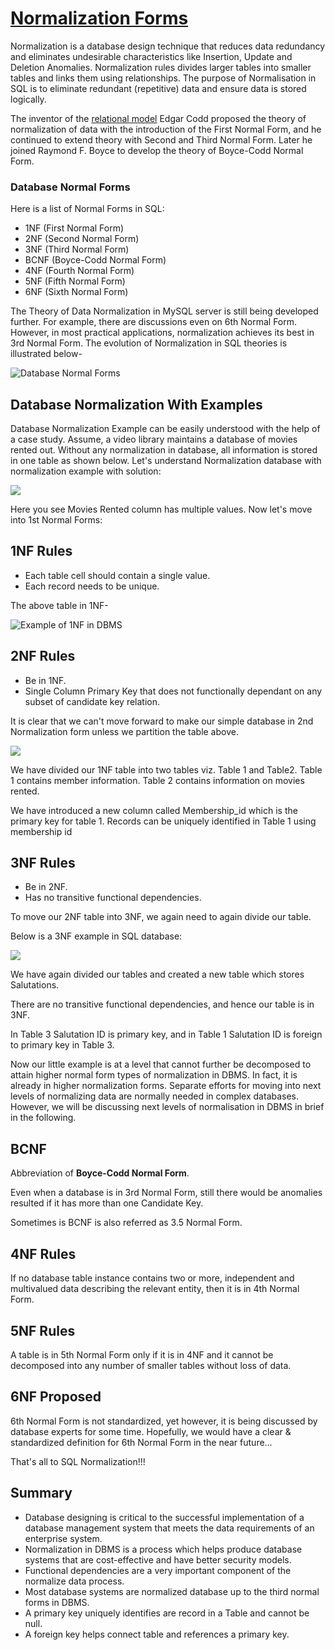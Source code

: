 # [Normalization Forms](https://www.guru99.com/database-normalization.html)

Normalization is a database design technique that reduces data redundancy and
eliminates undesirable characteristics like Insertion, Update and Deletion
Anomalies. Normalization rules divides larger tables into smaller tables and
links them using relationships. The purpose of Normalisation in SQL is to
eliminate redundant (repetitive) data and ensure data is stored logically.

The inventor of the [relational model](https://www.guru99.com/relational-data-model-dbms.html)
Edgar Codd proposed the theory of normalization of data with the introduction of
the First Normal Form, and he continued to extend theory with Second and Third
Normal Form. Later he joined Raymond F. Boyce to develop the theory of
Boyce-Codd Normal Form.

### Database Normal Forms

Here is a list of Normal Forms in SQL:

- 1NF (First Normal Form)
- 2NF (Second Normal Form)
- 3NF (Third Normal Form)
- BCNF (Boyce-Codd Normal Form)
- 4NF (Fourth Normal Form)
- 5NF (Fifth Normal Form)
- 6NF (Sixth Normal Form)

The Theory of Data Normalization in MySQL server is still being developed
further. For example, there are discussions even on 6th Normal Form. However, in
most practical applications, normalization achieves its best in 3rd Normal Form.
The evolution of Normalization in SQL theories is illustrated below-

![Database Normal Forms](https://www.guru99.com/images/NormalizationProcess(1).png)

## Database Normalization With Examples

Database Normalization Example can be easily understood with the help of a case
study. Assume, a video library maintains a database of movies rented out.
Without any normalization in database, all information is stored in one table as
shown below. Let's understand Normalization database with normalization example
with solution:

![](https://www.guru99.com/images/NormalizationTable1.png)

Here you see Movies Rented column has multiple values. Now let's move into 1st
Normal Forms:

## 1NF Rules

- Each table cell should contain a single value.
- Each record needs to be unique.

The above table in 1NF-

![Example of 1NF in DBMS](https://www.guru99.com/images/1NF.png)

## 2NF Rules

- Be in 1NF.
- Single Column Primary Key that does not functionally dependant on any subset
  of candidate key relation.

It is clear that we can't move forward to make our simple database in 2nd
Normalization form unless we partition the table above.

![](https://www.guru99.com/images/Table2.png)

We have divided our 1NF table into two tables viz. Table 1 and Table2. Table 1
contains member information. Table 2 contains information on movies rented.

We have introduced a new column called Membership_id which is the primary key
for table 1. Records can be uniquely identified in Table 1 using membership id

## 3NF Rules

- Be in 2NF.
- Has no transitive functional dependencies.

To move our 2NF table into 3NF, we again need to again divide our table.

Below is a 3NF example in SQL database:

![](https://www.guru99.com/images/2NFTable1.png)

We have again divided our tables and created a new table which stores
Salutations.

There are no transitive functional dependencies, and hence our table is in 3NF.

In Table 3 Salutation ID is primary key, and in Table 1 Salutation ID is foreign
to primary key in Table 3.

Now our little example is at a level that cannot further be decomposed to attain
higher normal form types of normalization in DBMS. In fact, it is already in
higher normalization forms. Separate efforts for moving into next levels of
normalizing data are normally needed in complex databases. However, we will be
discussing next levels of normalisation in DBMS in brief in the following.

## BCNF

Abbreviation of **Boyce-Codd Normal Form**.

Even when a database is in 3rd Normal Form, still there would be anomalies
resulted if it has more than one Candidate Key.

Sometimes is BCNF is also referred as 3.5 Normal Form.

## 4NF Rules

If no database table instance contains two or more, independent and multivalued
data describing the relevant entity, then it is in 4th Normal Form.

## 5NF Rules

A table is in 5th Normal Form only if it is in 4NF and it cannot be decomposed
into any number of smaller tables without loss of data.

## 6NF Proposed

6th Normal Form is not standardized, yet however, it is being discussed by
database experts for some time. Hopefully, we would have a clear & standardized
definition for 6th Normal Form in the near future…

That's all to SQL Normalization!!!

## Summary

- Database designing is critical to the successful implementation of a database
  management system that meets the data requirements of an enterprise system.
- Normalization in DBMS is a process which helps produce database systems that
  are cost-effective and have better security models.
- Functional dependencies are a very important component of the normalize data
  process.
- Most database systems are normalized database up to the third normal forms in
  DBMS.
- A primary key uniquely identifies are record in a Table and cannot be null.
- A foreign key helps connect table and references a primary key.
